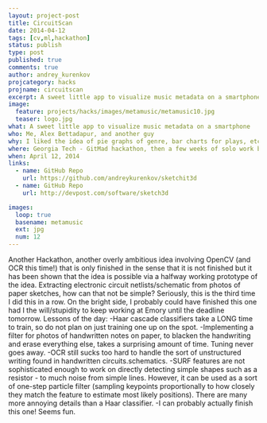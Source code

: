 ```yaml
---
layout: project-post
title: CircuitScan
date: 2014-04-12 
tags: [cv,ml,hackathon]
status: publish
type: post
published: true
comments: true
author: andrey_kurenkov
projcategory: hacks
projname: circuitscan
excerpt: A sweet little app to visualize music metadata on a smartphone
image:
  feature: projects/hacks/images/metamusic/metamusic10.jpg
  teaser: logo.jpg
what: A sweet little app to visualize music metadata on a smartphone
who: Me, Alex Bettadapur, and another guy
why: I liked the idea of pie graphs of genre, bar charts for plays, etc... I still think this should exist in other apps.
where: Georgia Tech - GitMad hackathon, then a few weeks of solo work before my internship
when: April 12, 2014 
links:
  - name: GitHub Repo
    url: https://github.com/andreykurenkov/sketchit3d
  - name: GitHub Repo
    url: http://devpost.com/software/sketch3d

images:
  loop: true
  basename: metamusic
  ext: jpg
  num: 12
---
```

Another Hackathon, another overly ambitious idea involving OpenCV (and OCR this time!) that is only finished in the sense that it is not finished but it has been shown that the idea is possible via a halfway working prototype of the idea. Extracting electronic circuit netlists/schematic from photos of paper sketches, how can that not be simple? Seriously, this is the third time I did this in a row. On the bright side, I probably could have finished this one had I the will/stupidity to keep working at Emory until the deadline tomorrow. Lessons of the day:
-Haar cascade classifiers take a LONG time to train, so do not plan on just training one up on the spot.
-Implementing a filter for photos of handwritten notes on paper, to blacken the handwriting and erase everything else, takes a surprising amount of time. Tuning never goes away.
-OCR still sucks too hard to handle the sort of unstructured writing found in handwritten circuits.schematics.
-SURF features are not sophisticated enough to work on directly detecting simple shapes such as a resistor - to much noise from simple lines. However, it can be used as a sort of one-step particle filter (sampling keypoints proportionally to how closely they match the feature to estimate most likely positions). There are many more annoying details than a Haar classifier.
-I can probably actually finish this one! Seems fun.
